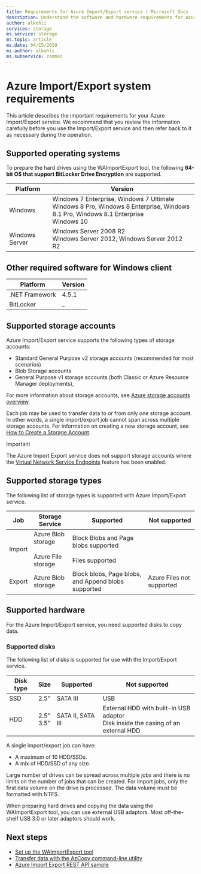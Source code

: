 ```yaml
---
title: Requirements for Azure Import/Export service | Microsoft Docs
description: Understand the software and hardware requirements for Azure Import/Export service.
author: alkohli
services: storage
ms.service: storage
ms.topic: article
ms.date: 04/15/2019
ms.author: alkohli
ms.subservice: common
---
```

# Azure Import/Export system requirements

This article describes the important requirements for your Azure Import/Export service. We recommend that you review the information carefully before you use the Import/Export service and then refer back to it as necessary during the operation.

## Supported operating systems

To prepare the hard drives using the WAImportExport tool, the following **64-bit OS that support BitLocker Drive Encryption** are supported.


|Platform |Version |
|---------|---------|
|Windows     | Windows 7 Enterprise, Windows 7 Ultimate <br> Windows 8 Pro, Windows 8 Enterprise, Windows 8.1 Pro, Windows 8.1 Enterprise <br> Windows 10        |
|Windows Server     |Windows Server 2008 R2 <br> Windows Server 2012, Windows Server 2012 R2         |

## Other required software for Windows client

|Platform |Version |
|---------|---------|
|.NET Framework    | 4.5.1       |
| BitLocker        |  _          |


## Supported storage accounts

Azure Import/Export service supports the following types of storage accounts:

- Standard General Purpose v2 storage accounts (recommended for most scenarios)
- Blob Storage accounts
- General Purpose v1 storage accounts (both Classic or Azure Resource Manager deployments), 

For more information about storage accounts, see [Azure storage accounts overview](storage-account-overview.md).

Each job may be used to transfer data to or from only one storage account. In other words, a single import/export job cannot span across multiple storage accounts. For information on creating a new storage account, see [How to Create a Storage Account](storage-quickstart-create-account.md).

> [!IMPORTANT] 
> The Azure Import Export service does not support storage accounts where the [Virtual Network Service Endpoints](../../virtual-network/virtual-network-service-endpoints-overview.md) feature has been enabled. 

## Supported storage types

The following list of storage types is supported with Azure Import/Export service.


|Job  |Storage Service |Supported  |Not supported  |
|---------|---------|---------|---------|
|Import     |  Azure Blob storage <br><br> Azure File storage       | Block Blobs and Page blobs supported <br><br> Files supported          |
|Export     |   Azure Blob storage       | Block blobs, Page blobs, and Append blobs supported         | Azure Files not supported


## Supported hardware 

For the Azure Import/Export service, you need supported disks to copy data.

### Supported disks

The following list of disks is supported for use with the Import/Export service.


|Disk type  |Size  |Supported |Not supported  |
|---------|---------|---------|---------|
|SSD    |   2.5"      |SATA III          |  USB       |
|HDD     |  2.5"<br>3.5"       |SATA II, SATA III         |External HDD with built-in USB adaptor <br> Disk inside the casing of an external HDD         |


A single import/export job can have:
- A maximum of 10 HDD/SSDs.
- A mix of HDD/SSD of any size.

Large number of drives can be spread across multiple jobs and there is no limits on the number of jobs that can be created. For import jobs, only the first data volume on the drive is processed. The data volume must be formatted with NTFS.

When preparing hard drives and copying the data using the WAImportExport tool, you can use external USB adaptors. Most off-the-shelf USB 3.0 or later adaptors should work. 


## Next steps

* [Set up the WAImportExport tool](storage-import-export-tool-how-to.md)
* [Transfer data with the AzCopy command-line utility](storage-use-azcopy.md)
* [Azure Import Export REST API sample](https://azure.microsoft.com/documentation/samples/storage-dotnet-import-export-job-management/)

